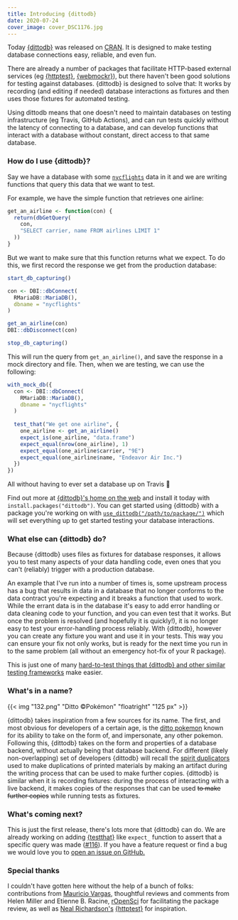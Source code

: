 ```yaml
---
title: Introducing {dittodb}
date: 2020-07-24
cover_image: cover_DSC1176.jpg
---
```


Today [{dittodb}](https://dittodb.jonkeane.com) was released on [CRAN](https://CRAN.R-project.org/package=dittodb). It is designed to make testing database connections easy, reliable, and even fun.

There are already a number of packages that facilitate HTTP-based external services (eg [{httptest}](https://enpiar.com/r/httptest/), [{webmockr}](https://docs.ropensci.org/webmockr/)), but there haven't been good solutions for testing against databases. {dittodb} is designed to solve that: It works by recording (and editing if needed) database interactions as fixtures and then uses those fixtures for automated testing. 

Using dittodb means that one doesn't need to maintain databases on testing infrastructure (eg Travis, GitHub Actions), and can run tests quickly without the latency of connecting to a database, and can develop functions that interact with a database without constant, direct access to that same database. 

### How do I use {dittodb}?
Say we have a database with some [`nycflights`](https://CRAN.R-project.org/package=nycflights13) data in it and we are writing functions that query this data that we want to test. 

For example, we have the simple function that retrieves one airline:

```r
get_an_airline <- function(con) {
  return(dbGetQuery(
    con, 
    "SELECT carrier, name FROM airlines LIMIT 1"
  ))
}
```

 But we want to make sure that this function returns what we expect. To do this, we first record the response we get from the production database:

```r
start_db_capturing()

con <- DBI::dbConnect(
  RMariaDB::MariaDB(),
  dbname = "nycflights"
)

get_an_airline(con)
DBI::dbDisconnect(con)

stop_db_capturing()
```

This will run the query from `get_an_airline()`, and save the response in a mock directory and file. Then, when we are testing, we can use the following:

```r
with_mock_db({
  con <- DBI::dbConnect(
    RMariaDB::MariaDB(),
    dbname = "nycflights"
  )
  
  test_that("We get one airline", {
    one_airline <- get_an_airline()
    expect_is(one_airline, "data.frame")
    expect_equal(nrow(one_airline), 1)
    expect_equal(one_airline$carrier, "9E")
    expect_equal(one_airline$name, "Endeavor Air Inc.")
  })
})
```

All without having to ever set a database up on Travis 🎉 

Find out more at [{dittodb}'s home on the web](https://dittodb.jonkeane.com) and install it today with `install.packages("dittodb")`. You can get started using {dittodb} with a package you're working on with [`use_dittodb("/path/to/package/")`](https://dittodb.jonkeane.com/reference/use_dittodb.html) which will set everything up to get started testing your database interactions.

### What else can {dittodb} do?

Because {dittodb} uses files as fixtures for database responses, it allows you to test many aspects of your data handling code, even ones that you can't (reliably) trigger with a production database. 

An example that I've run into a number of times is, some upstream process has a bug that results in data in a database that no longer conforms to the data contract you're expecting and it breaks a function that used to work. While the errant data is in the database it's easy to add error handling or data cleaning code to your function, and you can even test that it works. But once the problem is resolved (and hopefully it is quickly!), it is no longer easy to test your error-handling process reliably. With {dittodb}, however you can create any fixture you want and use it in your tests. This way you can ensure your fix not only works, but is ready for the next time you run in to the same problem (all without an emergency hot-fix of your R package). 

This is just one of many [hard-to-test things that {dittodb} and other similar testing frameworks](https://enpiar.com/2017/06/21/7-hard-testing-problems-made-easy-by-httptest/#5-rare-or-difficult-to-trigger-server-behavior) make easier.

### What's in a name?

{{< img "132.png" "Ditto ©Pokémon" "floatright" "125 px" >}}

{dittodb} takes inspiration from a few sources for its name. The first, and most obvious for developers of a certain age, is the [ditto pokemon](https://www.pokemon.com/us/pokedex/ditto) known for its ability to take on the form of, and impersonate, any other pokemon. Following this, {dittodb} takes on the form and properties of a database backend, without actually being that database backend. For different (likely non-overlapping) set of developers {dittodb} will recall the [spirit duplicators](https://en.wikipedia.org/wiki/Spirit_duplicator) used to make duplications of printed materials by making an artifact during the writing process that can be used to make further copies. {dittodb} is similar when it is recording fixtures: during the process of interacting with a live backend, it makes copies of the responses that can be used ~~to make further copies~~ while running tests as fixtures.

### What's coming next?

This is just the first release, there's lots more that {dittodb} can do. We are already working on adding [{testthat}](http://testthat.r-lib.org) like `expect_` function to assert that a specific query was made ([#116](https://github.com/ropensci/dittodb/issues/116)). If you have a feature request or find a bug we would love you to [open an issue on GitHub.](https://github.com/ropensci/dittodb/issues/) 

### Special thanks
I couldn't have gotten here without the help of a bunch of folks: contributions from [Mauricio Vargas](https://pacha.dev), thoughtful reviews and comments from Helen Miller and Etienne B. Racine, [rOpenSci](https://ropensci.org) for facilitating the package review, as well as [Neal Richardson's](https://enpiar.com) [{httptest}](https://enpiar.com/r/httptest/) for inspiration.



